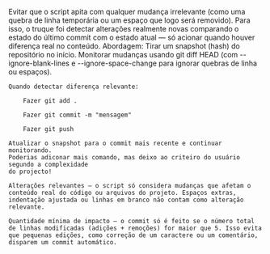 Evitar que o script apita com qualquer mudança irrelevante (como uma quebra de linha temporária ou um espaço que logo será removido). Para isso, o truque foi detectar alterações realmente novas comparando o estado do último commit com o estado atual — só acionar quando houver diferença real no conteúdo.
Abordagem: Tirar um snapshot (hash) do repositório no início.
Monitorar mudanças usando git diff HEAD (com --ignore-blank-lines e --ignore-space-change para ignorar quebras de linha ou espaços).

    Quando detectar diferença relevante:

        Fazer git add .

        Fazer git commit -m "mensagem"

        Fazer git push

    Atualizar o snapshot para o commit mais recente e continuar monitorando.
    Poderias adiconar mais comando, mas deixo ao criteiro do usuário segundo a complexidade
    do projecto!
    
    Alterações relevantes – o script só considera mudanças que afetam o conteúdo real do código ou arquivos do projeto. Espaços extras, indentação ajustada ou linhas em branco não contam como alteração relevante.

	Quantidade mínima de impacto – o commit só é feito se o número total de linhas modificadas (adições + remoções) for maior que 5. Isso evita que pequenas edições, como correção de um caractere ou um comentário, disparem um commit automático.
    

